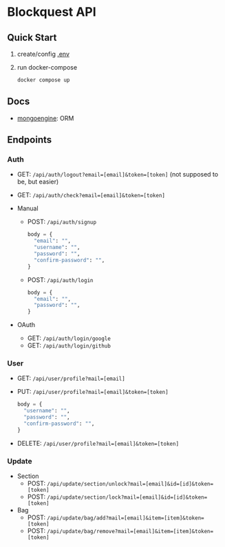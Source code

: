 # Blockquest API

## Quick Start

1. create/config [.env](.env.sample)

2. run docker-compose

   ```bash
   docker compose up
   ```

## Docs

- [mongoengine](http://docs.mongoengine.org/tutorial.html): ORM

## Endpoints

### Auth

- GET: `/api/auth/logout?email=[email]&token=[token]` (not supposed to be, but easier)
- GET: `/api/auth/check?email=[email]&token=[token]`

- Manual

  - POST: `/api/auth/signup`

    ```py
    body = {
      "email": "",
      "username": "",
      "password": "",
      "confirm-password": "",
    }
    ```

  - POST: `/api/auth/login`

    ```py
    body = {
      "email": "",
      "password": "",
    }
    ```

- OAuth
  - GET: `/api/auth/login/google`
  - GET: `/api/auth/login/github`

### User

- GET: `/api/user/profile?mail=[email]`

- PUT: `/api/user/profile?mail=[email]&token=[token]`

  ```py
  body = {
    "username": "",
    "password": "",
    "confirm-password": "",
  }
  ```

- DELETE: `/api/user/profile?mail=[email]&token=[token]`

### Update

- Section
  - POST: `/api/update/section/unlock?mail=[email]&id=[id]&token=[token]`
  - POST: `/api/update/section/lock?mail=[email]&id=[id]&token=[token]`
- Bag
  - POST: `/api/update/bag/add?mail=[email]&item=[item]&token=[token]`
  - POST: `/api/update/bag/remove?mail=[email]&item=[item]&token=[token]`
